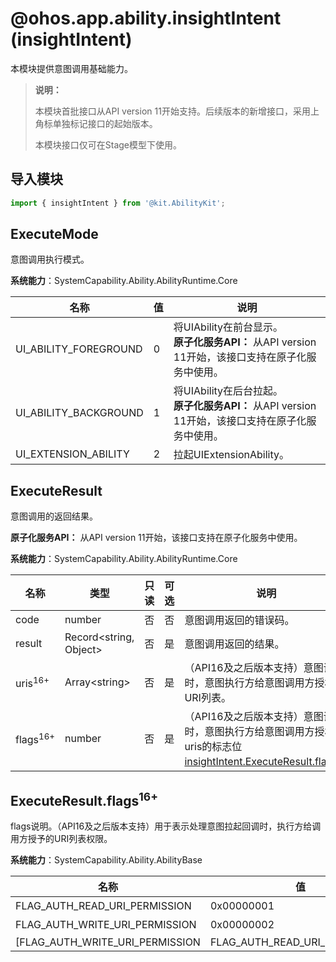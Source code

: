 # @ohos.app.ability.insightIntent (insightIntent)

本模块提供意图调用基础能力。

> **说明：**
>
> 本模块首批接口从API version 11开始支持。后续版本的新增接口，采用上角标单独标记接口的起始版本。
>
> 本模块接口仅可在Stage模型下使用。

## 导入模块

```ts
import { insightIntent } from '@kit.AbilityKit';
```

## ExecuteMode

意图调用执行模式。

**系统能力**：SystemCapability.Ability.AbilityRuntime.Core

| 名称 | 值 | 说明 |
| -------- | -------- | -------- |
| UI_ABILITY_FOREGROUND | 0 | 将UIAbility在前台显示。<br>**原子化服务API：** 从API version 11开始，该接口支持在原子化服务中使用。 |
| UI_ABILITY_BACKGROUND | 1 | 将UIAbility在后台拉起。<br>**原子化服务API：** 从API version 11开始，该接口支持在原子化服务中使用。 |
| UI_EXTENSION_ABILITY | 2 | 拉起UIExtensionAbility。 |

## ExecuteResult

意图调用的返回结果。

**原子化服务API：** 从API version 11开始，该接口支持在原子化服务中使用。

**系统能力**：SystemCapability.Ability.AbilityRuntime.Core

| 名称 | 类型 | 只读 | 可选 | 说明 |
| -------- | -------- | -------- | -------- | -------- |
| code | number | 否 | 否 | 意图调用返回的错误码。 |
| result | Record<string, Object> | 否 | 是 | 意图调用返回的结果。 |
| uris<sup>16+</sup> | Array&lt;string&gt; | 否 | 是 | （API16及之后版本支持）意图调用时，意图执行方给意图调用方授权的URI列表。 |
| flags<sup>16+</sup> | number | 否 | 是 | （API16及之后版本支持）意图调用时，意图执行方给意图调用方授权的uris的标志位[insightIntent.ExecuteResult.flags](js-apis-app-ability-insightIntent.md#ExecuteResult.flags)。 |

## ExecuteResult.flags<sup>16+</sup>

flags说明。（API16及之后版本支持）用于表示处理意图拉起回调时，执行方给调用方授予的URI列表权限。

**系统能力**：SystemCapability.Ability.AbilityBase

| 名称                                                           | 值         | 说明                           |
| ---------------------------------------------------------------| ---------- | ------------------------------ |
| FLAG_AUTH_READ_URI_PERMISSION                                  | 0x00000001 | 读取权限。                      |
| FLAG_AUTH_WRITE_URI_PERMISSION                                 | 0x00000002 | 写入权限。                      |
| [FLAG_AUTH_WRITE_URI_PERMISSION | FLAG_AUTH_READ_URI_PERMISSION]   | 0x00000003 | 读写权限。                      |
